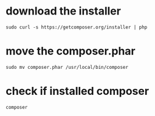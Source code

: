 # download the installer
``` sudo curl -s https://getcomposer.org/installer | php ```

# move the composer.phar
``` sudo mv composer.phar /usr/local/bin/composer ```
# check if installed composer
``` composer ```
